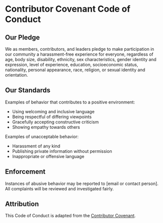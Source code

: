 # Contributor Covenant Code of Conduct  

## Our Pledge  
We as members, contributors, and leaders pledge to make participation in our community a harassment-free experience for everyone, regardless of age, body size, disability, ethnicity, sex characteristics, gender identity and expression, level of experience, education, socioeconomic status, nationality, personal appearance, race, religion, or sexual identity and orientation.  

## Our Standards  
Examples of behavior that contributes to a positive environment:  
- Using welcoming and inclusive language  
- Being respectful of differing viewpoints  
- Gracefully accepting constructive criticism  
- Showing empathy towards others  

Examples of unacceptable behavior:  
- Harassment of any kind  
- Publishing private information without permission  
- Inappropriate or offensive language  

## Enforcement  
Instances of abusive behavior may be reported to [email or contact person].  
All complaints will be reviewed and investigated fairly.  

## Attribution  
This Code of Conduct is adapted from the [Contributor Covenant](https://www.contributor-covenant.org/).  
